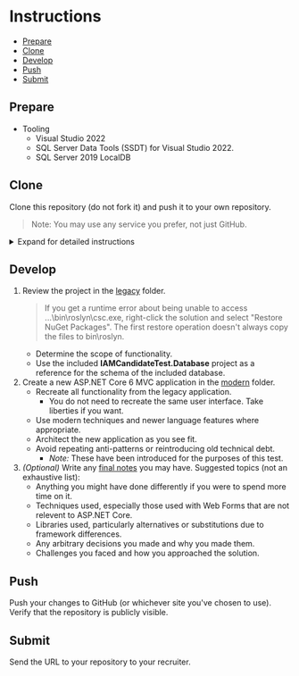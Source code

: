 # Instructions

* [Prepare](#Prepare)
* [Clone](#Clone)
* [Develop](#Develop)
* [Push](#Push)
* [Submit](#Submit)

## Prepare

* Tooling
  * Visual Studio 2022
  * SQL Server Data Tools (SSDT) for Visual Studio 2022.
  * SQL Server 2019 LocalDB

## Clone

Clone this repository (do not fork it) and push it to your own repository.

> Note: You may use any service you prefer, not just GitHub.

<details>
    <summary>Expand for detailed instructions</summary>

Clone the repository.

```bash
git clone https://github.com/UWIT-IAM/iam-candidate-astra
```

Change the remote of your URL.

```bash
git remote set-url origin <url-of-your-repository>
```

Push to your repository.

```bash
git push
```

If you initialized the repository with files, add the `--force` option to the `push` command to overwrite them.

</details>


## Develop

1. Review the project in the [legacy](legacy) folder.
    > If you get a runtime error about being unable to access ...\bin\roslyn\csc.exe, right-click the solution and select "Restore NuGet Packages".  The first restore operation doesn't always copy the files to bin\roslyn.
    * Determine the scope of functionality.
    * Use the included **IAMCandidateTest.Database** project as a reference for the schema of the included database.
2. Create a new ASP.NET Core 6 MVC application in the [modern](modern) folder.
    * Recreate all functionality from the legacy application.
      * You do not need to recreate the same user interface.  Take liberties if you want.
    * Use modern techniques and newer language features where appropriate.
    * Architect the new application as you see fit.
    * Avoid repeating anti-patterns or reintroducing old technical debt.
      * *Note:* These have been introduced for the purposes of this test.
3. *(Optional)* Write any [final notes](FINAL_NOTES.md) you may have.  Suggested topics (not an exhaustive list):
    * Anything you might have done differently if you were to spend more time on it.
    * Techniques used, especially those used with Web Forms that are not relevent to ASP.NET Core.
    * Libraries used, particularly alternatives or substitutions due to framework differences.
    * Any arbitrary decisions you made and why you made them.
    * Challenges you faced and how you approached the solution.

## Push

Push your changes to GitHub (or whichever site you've chosen to use).  Verify that the repository is publicly visible.

## Submit

Send the URL to your repository to your recruiter.
